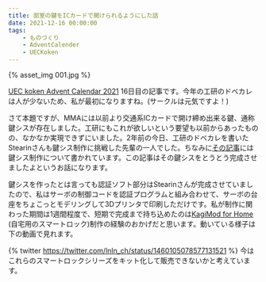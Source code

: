 ```yaml
---
title: 部室の鍵をICカードで開けられるようにした話
date: 2021-12-16 00:00:00
tags:
    - ものづくり
    - AdventCalender
    - UECKoken
---
```


{% asset_img 001.jpg %}

[UEC koken Advent Calendar 2021](https://adventar.org/calendars/6604) 16日目の記事です。今年の工研のドベカレは人が少ないため、私が最初になりますね。(サークルは元気ですよ！)

さて本題ですが、MMAには以前より交通系ICカードで開け締め出来る鍵、通称鍵シスが存在しました。工研にもこれが欲しいという要望も以前からあったものの、なかなか実現できずにいました。2年前の今日、工研のドベカレを書いたStearinさんも鍵シス制作に挑戦した先輩の一人でした。ちなみに[その記事](https://stea.hatenablog.com/entry/2019/12/18/013040)には鍵シス制作について書かれています。この記事はその鍵シスをとうとう完成させましたよというお話になります。

<!-- more -->

鍵シスを作ったとは言っても認証ソフト部分はStearinさんが完成させていましたので、私はサーボの制御コードを認証プログラムと組み合わせて、サーボの台座をちょこっとモデリングして3Dプリンタで印刷しただけです。私が制作に関わった期間は1週間程度で、短期で完成まで持ち込めたのは[KagiMod for Home](https://lnln.dev/works/KagiMod/) (自宅用のスマートロック)制作の経験のおかげだと思います。動いている様子は下の動画で見れます。

{% twitter https://twitter.com/lnln_ch/status/1460105078577131521 %}
今はこれらのスマートロックシリーズをキット化して販売できないかと考えています。
